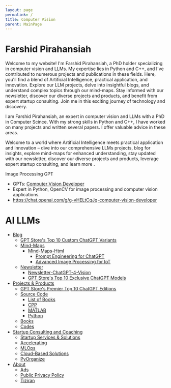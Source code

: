 ```yaml
---
layout: page
permalink: /
title: Computer Vision
parent: MainPage
---
```


# Farshid Pirahansiah
Welcome to my website! I'm Farshid Pirahansiah, a PhD holder specializing in computer vision and LLMs. My expertise lies in Python and C++, and I've contributed to numerous projects and publications in these fields. Here, you'll find a blend of Artificial Intelligence, practical application, and innovation. Explore our LLM projects, delve into insightful blogs, and understand complex topics through our mind-maps. Stay informed with our newsletter, discover our diverse projects and products, and benefit from expert startup consulting. Join me in this exciting journey of technology and discovery.

I am Farshid Pirahansiah, an expert in computer vision and LLMs with a PhD in Computer Scince. With my strong skills in Python and C++, I have worked on many projects and written several papers. I offer valuable advice in these areas.

Welcome to a world where Artificial Intelligence meets practical application and innovation – dive into our comprehensive LLMs projects, blog for insights, explore mind-maps for enhanced understanding, stay updated with our newsletter, discover our diverse projects and products, leverage expert startup consulting, and learn more .

Image Processing GPT
- GPTs: [Computer Vision Developer](https://chat.openai.com/g/g-vHELtCqJq-computer-vision-developer)
- Expert in Python, OpenCV for image processing and computer vision applications.
- https://chat.openai.com/g/g-vHELtCqJq-computer-vision-developer



# AI LLMs

- [Blog](/site/blog.html)
  - [GPT Store's Top 10 Custom ChatGPT Variants](https://pirahansiah.com/site/pages/ChatGPT)
  - [Mind-Maps](index.html)  
    - [Mind-Maps-Html](index.html)
      - [Prompt Engineering for ChatGPT](site/MindMaps/html/Prompt-Engineering-for-ChatGPT.html)
      - [Advanced Image Processing for IoT](site/MindMaps/html/IoT_DL.html)
  - [Newsletter](site/pages/Newsletter.html)
    - [Newsletter-ChatGPT-4-Vision](site/Newsletter/Newsletter-ChatGPT-4-Vision.html)
    - [GPT Store's Top 10 Exclusive ChatGPT Models](https://pirahansiah.com/site/pages/ChatGPT)
- [Projects & Products](index.html)
  - [GPT Store's Premier Top 10 ChatGPT Editions](https://pirahansiah.com/site/pages/ChatGPT)
  - [Source Code](src/list.html)
    - [List of Books](src/books/list_books.html)
    - [CPP](src/cpp/list_cpp.html)
    - [MATLAB](src/MATLAB/list_MATLAB.html)
    - [Python](src/python/list_py.html)
  - [Books](index.html)
  - [Codes](index.html)
- [Startup Consulting and Coaching](https://www.linkedin.com/in/pirahansiah/)
  - [Startup Services & Solutions](https://www.linkedin.com/in/pirahansiah/)
  - [Accelerating](https://www.linkedin.com/in/pirahansiah/)
  - [MLOps](https://www.linkedin.com/in/pirahansiah/)
  - [Cloud-Based Solutions](https://www.linkedin.com/in/pirahansiah/)
  - [PyOrganize](https://www.linkedin.com/in/pirahansiah/)
- [About](index.html)
  - [Ads](Ads.txt)
  - [Public Privacy Policy](site/pages/privacy_policy_url.html)
  - [Tiziran](index1.html)
